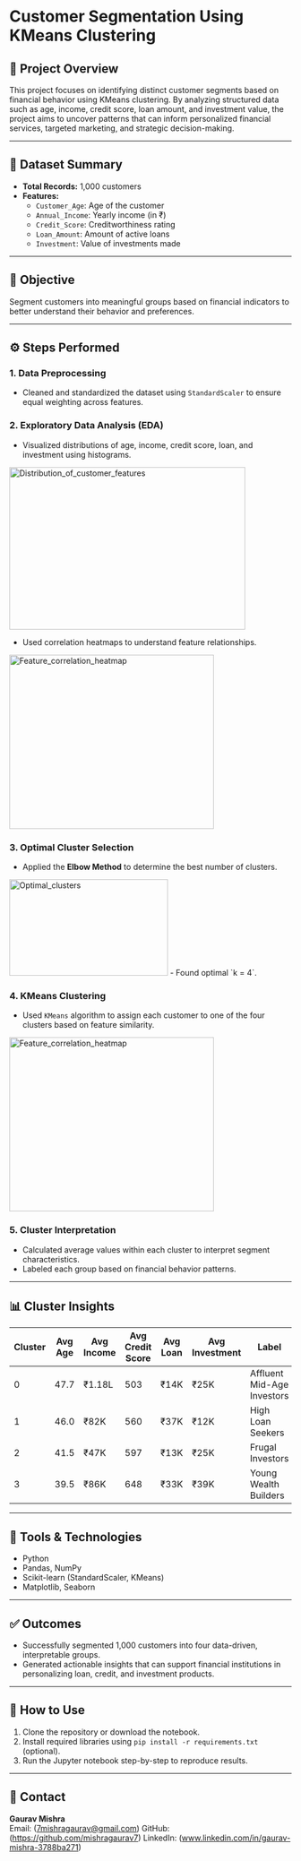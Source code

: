 # Customer Segmentation Using KMeans Clustering

## 📌 Project Overview
This project focuses on identifying distinct customer segments based on financial behavior using KMeans clustering. By analyzing structured data such as age, income, credit score, loan amount, and investment value, the project aims to uncover patterns that can inform personalized financial services, targeted marketing, and strategic decision-making.

----

## 📂 Dataset Summary
- **Total Records:** 1,000 customers
- **Features:**
  - `Customer_Age`: Age of the customer
  - `Annual_Income`: Yearly income (in ₹)
  - `Credit_Score`: Creditworthiness rating
  - `Loan_Amount`: Amount of active loans
  - `Investment`: Value of investments made

----

## 🎯 Objective
Segment customers into meaningful groups based on financial indicators to better understand their behavior and preferences.

----

## ⚙️ Steps Performed

### 1. Data Preprocessing
- Cleaned and standardized the dataset using `StandardScaler` to ensure equal weighting across features.

### 2. Exploratory Data Analysis (EDA)
- Visualized distributions of age, income, credit score, loan, and investment using histograms.
<img width="421" height="290" alt="Distribution_of_customer_features" src="https://github.com/user-attachments/assets/076b989e-9b1e-4584-8d8b-ec62ece3a5f6" />

- Used correlation heatmaps to understand feature relationships.
<img width="365" height="311" alt="Feature_correlation_heatmap" src="https://github.com/user-attachments/assets/5e33ce0d-5cb6-46dd-a834-b19ddfc84b7e" />


### 3. Optimal Cluster Selection
- Applied the **Elbow Method** to determine the best number of clusters.
<img width="283" height="172" alt="Optimal_clusters" src="https://github.com/user-attachments/assets/97a6fd16-f3df-4aea-b471-61fb4ed0634b" />
- Found optimal `k = 4`.

### 4. KMeans Clustering
- Used `KMeans` algorithm to assign each customer to one of the four clusters based on feature similarity.
<img width="365" height="311" alt="Feature_correlation_heatmap" src="https://github.com/user-attachments/assets/32fce816-a0cc-43b6-ae7e-6f90280e13c5" />


### 5. Cluster Interpretation
- Calculated average values within each cluster to interpret segment characteristics.
- Labeled each group based on financial behavior patterns.

----

## 📊 Cluster Insights

| Cluster | Avg Age | Avg Income | Avg Credit Score | Avg Loan | Avg Investment | Label |
|---------|---------|------------|------------------|----------|----------------|-------|
| 0       | 47.7    | ₹1.18L     | 503              | ₹14K     | ₹25K           | Affluent Mid-Age Investors |
| 1       | 46.0    | ₹82K       | 560              | ₹37K     | ₹12K           | High Loan Seekers |
| 2       | 41.5    | ₹47K       | 597              | ₹13K     | ₹25K           | Frugal Investors |
| 3       | 39.5    | ₹86K       | 648              | ₹33K     | ₹39K           | Young Wealth Builders |

----
## 🧰 Tools & Technologies
- Python
- Pandas, NumPy
- Scikit-learn (StandardScaler, KMeans)
- Matplotlib, Seaborn

----

## ✅ Outcomes
- Successfully segmented 1,000 customers into four data-driven, interpretable groups.
- Generated actionable insights that can support financial institutions in personalizing loan, credit, and investment products.

----

## 🚀 How to Use
1. Clone the repository or download the notebook.
2. Install required libraries using `pip install -r requirements.txt` (optional).
3. Run the Jupyter notebook step-by-step to reproduce results.

----

## 👤 Contact
**Gaurav Mishra**  
Email: (7mishragaurav@gmail.com)
GitHub: (https://github.com/mishragaurav7)
LinkedIn: (www.linkedin.com/in/gaurav-mishra-3788ba271)

